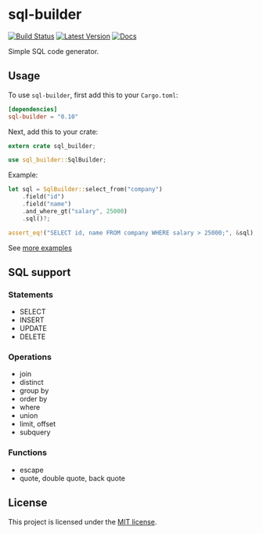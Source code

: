 # sql-builder

[![Build Status](https://travis-ci.org/perdumonocle/sql-builder.svg)](https://travis-ci.org/perdumonocle/sql-builder)
[![Latest Version](https://img.shields.io/crates/v/sql-builder.svg)](https://crates.io/crates/sql-builder)
[![Docs](https://docs.rs/sql-builder/badge.svg)](https://docs.rs/sql-builder)

Simple SQL code generator.

## Usage

To use `sql-builder`, first add this to your `Cargo.toml`:

```toml
[dependencies]
sql-builder = "0.10"
```

Next, add this to your crate:

```rust
extern crate sql_builder;

use sql_builder::SqlBuilder;
```

Example:

```rust
let sql = SqlBuilder::select_from("company")
    .field("id")
    .field("name")
    .and_where_gt("salary", 25000)
    .sql()?;

assert_eq!("SELECT id, name FROM company WHERE salary > 25000;", &sql);
```

See [more examples](https://docs.rs/sql-builder/0.10.4/sql_builder/struct.SqlBuilder.html)

## SQL support

### Statements

- SELECT
- INSERT
- UPDATE
- DELETE

### Operations

- join
- distinct
- group by
- order by
- where
- union
- limit, offset
- subquery

### Functions

- escape
- quote, double quote, back quote

## License

This project is licensed under the [MIT license](LICENSE).
